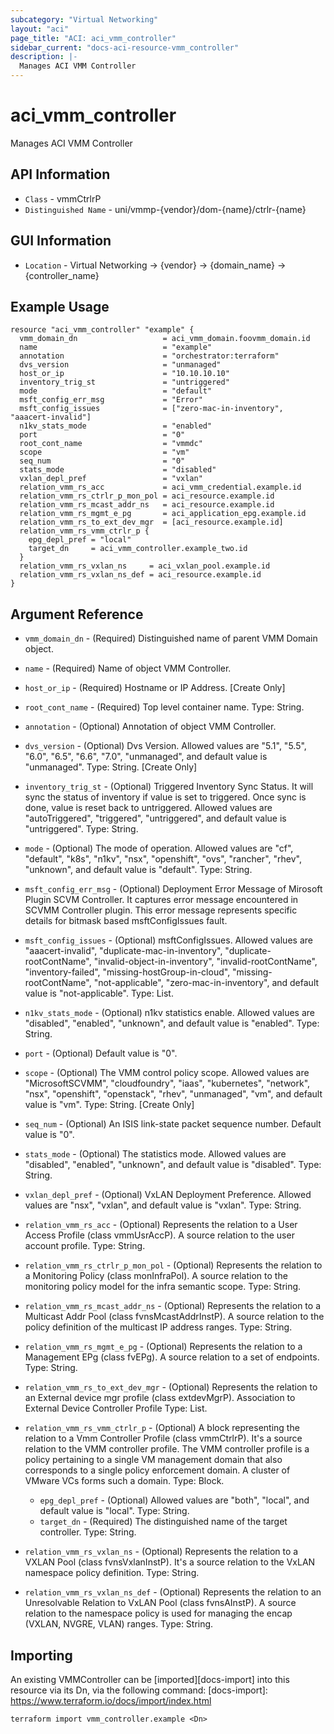 ```yaml
---
subcategory: "Virtual Networking"
layout: "aci"
page_title: "ACI: aci_vmm_controller"
sidebar_current: "docs-aci-resource-vmm_controller"
description: |-
  Manages ACI VMM Controller
---
```


# aci_vmm_controller

Manages ACI VMM Controller

## API Information

- `Class` - vmmCtrlrP
- `Distinguished Name` - uni/vmmp-{vendor}/dom-{name}/ctrlr-{name}

## GUI Information

- `Location` - Virtual Networking -> {vendor} -> {domain_name} -> {controller_name}

## Example Usage

```hcl
resource "aci_vmm_controller" "example" {
  vmm_domain_dn                   = aci_vmm_domain.foovmm_domain.id
  name                            = "example"
  annotation                      = "orchestrator:terraform"
  dvs_version                     = "unmanaged"
  host_or_ip                      = "10.10.10.10"
  inventory_trig_st               = "untriggered"
  mode                            = "default"
  msft_config_err_msg             = "Error"
  msft_config_issues              = ["zero-mac-in-inventory", "aaacert-invalid"]
  n1kv_stats_mode                 = "enabled"
  port                            = "0"
  root_cont_name                  = "vmmdc"
  scope                           = "vm"
  seq_num                         = "0"
  stats_mode                      = "disabled"
  vxlan_depl_pref                 = "vxlan"
  relation_vmm_rs_acc             = aci_vmm_credential.example.id
  relation_vmm_rs_ctrlr_p_mon_pol = aci_resource.example.id
  relation_vmm_rs_mcast_addr_ns   = aci_resource.example.id
  relation_vmm_rs_mgmt_e_pg       = aci_application_epg.example.id
  relation_vmm_rs_to_ext_dev_mgr  = [aci_resource.example.id]
  relation_vmm_rs_vmm_ctrlr_p {
    epg_depl_pref = "local"
    target_dn     = aci_vmm_controller.example_two.id
  }
  relation_vmm_rs_vxlan_ns     = aci_vxlan_pool.example.id
  relation_vmm_rs_vxlan_ns_def = aci_resource.example.id
}
```

## Argument Reference

- `vmm_domain_dn` - (Required) Distinguished name of parent VMM Domain object.
- `name` - (Required) Name of object VMM Controller.
- `host_or_ip` - (Required) Hostname or IP Address. \[Create Only\]
- `root_cont_name` - (Required) Top level container name. Type: String.
- `annotation` - (Optional) Annotation of object VMM Controller.
- `dvs_version` - (Optional) Dvs Version. Allowed values are "5.1", "5.5", "6.0", "6.5", "6.6", "7.0", "unmanaged", and default value is "unmanaged". Type: String. \[Create Only\]
- `inventory_trig_st` - (Optional) Triggered Inventory Sync Status. It will sync the status of inventory if value is set to triggered. Once sync is done, value is reset back to untriggered. Allowed values are "autoTriggered", "triggered", "untriggered", and default value is "untriggered". Type: String.
- `mode` - (Optional) The mode of operation. Allowed values are "cf", "default", "k8s", "n1kv", "nsx", "openshift", "ovs", "rancher", "rhev", "unknown", and default value is "default". Type: String.
- `msft_config_err_msg` - (Optional) Deployment Error Message of Mirosoft Plugin SCVM Controller.
  It captures error message encountered in SCVMM Controller
  plugin. This error message represents specific details for bitmask
  based msftConfigIssues fault.
- `msft_config_issues` - (Optional) msftConfigIssues. Allowed values are "aaacert-invalid", "duplicate-mac-in-inventory", "duplicate-rootContName", "invalid-object-in-inventory", "invalid-rootContName", "inventory-failed", "missing-hostGroup-in-cloud", "missing-rootContName", "not-applicable", "zero-mac-in-inventory", and default value is "not-applicable". Type: List.
- `n1kv_stats_mode` - (Optional) n1kv statistics enable. Allowed values are "disabled", "enabled", "unknown", and default value is "enabled". Type: String.
- `port` - (Optional) Default value is "0".
- `scope` - (Optional) The VMM control policy scope. Allowed values are "MicrosoftSCVMM", "cloudfoundry", "iaas", "kubernetes", "network", "nsx", "openshift", "openstack", "rhev", "unmanaged", "vm", and default value is "vm". Type: String. \[Create Only\]
- `seq_num` - (Optional) An ISIS link-state packet sequence number. Default value is "0".
- `stats_mode` - (Optional) The statistics mode. Allowed values are "disabled", "enabled", "unknown", and default value is "disabled". Type: String.
- `vxlan_depl_pref` - (Optional) VxLAN Deployment Preference. Allowed values are "nsx", "vxlan", and default value is "vxlan". Type: String.

- `relation_vmm_rs_acc` - (Optional) Represents the relation to a User Access Profile (class vmmUsrAccP). A source relation to the user account profile. Type: String.

- `relation_vmm_rs_ctrlr_p_mon_pol` - (Optional) Represents the relation to a Monitoring Policy (class monInfraPol). A source relation to the monitoring policy model for the infra semantic scope. Type: String.

- `relation_vmm_rs_mcast_addr_ns` - (Optional) Represents the relation to a Multicast Addr Pool (class fvnsMcastAddrInstP). A source relation to the policy definition of the multicast IP address ranges. Type: String.

- `relation_vmm_rs_mgmt_e_pg` - (Optional) Represents the relation to a Management EPg (class fvEPg). A source relation to a set of endpoints. Type: String.

- `relation_vmm_rs_to_ext_dev_mgr` - (Optional) Represents the relation to an External device mgr profile (class extdevMgrP). Association to External Device Controller Profile Type: List.

- `relation_vmm_rs_vmm_ctrlr_p` - (Optional) A block representing the relation to a Vmm Controller Profile (class vmmCtrlrP). It's a source relation to the VMM controller profile. The VMM controller profile is a policy pertaining to a single VM management domain that also corresponds to a single policy enforcement domain. A cluster of VMware VCs forms such a domain. Type: Block.

  - `epg_depl_pref` - (Optional) Allowed values are "both", "local", and default value is "local". Type: String.
  - `target_dn` - (Required) The distinguished name of the target controller. Type: String.

- `relation_vmm_rs_vxlan_ns` - (Optional) Represents the relation to a VXLAN Pool (class fvnsVxlanInstP). It's a source relation to the VxLAN namespace policy definition. Type: String.

- `relation_vmm_rs_vxlan_ns_def` - (Optional) Represents the relation to an Unresolvable Relation to VxLAN Pool (class fvnsAInstP). A source relation to the namespace policy is used for managing the encap (VXLAN, NVGRE, VLAN) ranges. Type: String.

## Importing

An existing VMMController can be [imported][docs-import] into this resource via its Dn, via the following command:
[docs-import]: https://www.terraform.io/docs/import/index.html

```
terraform import vmm_controller.example <Dn>
```
